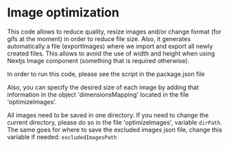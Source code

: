 # Image optimization

This code allows to reduce quality, resize images and/or change format (for gifs at the moment) in order to reduce file size. Also, it generates automatically a file (exportImages) where we import and export all newly created files. This allows to avoid the use of width and height when using Nextjs Image component (something that is required otherwise).

In order to run this code, please see the script in the package.json file

Also, you can specify the desired size of each image by adding that information in the object 'dimensionsMapping' located in the file 'optimizeImages'.

All images need to be saved in one directory. If you need to change the current directory, please do so in the file 'optimizeImages', variable `dirPath`. The same goes for where to save the excluded images json file, change this variable if needed: `excludedImagesPath`
